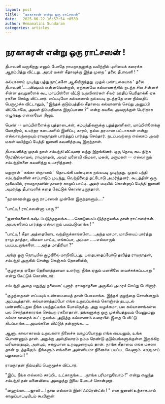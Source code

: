 ```yaml
---
layout: post
title:  "நரகாசுரன் என்று ஒரு ராட்சஸன்"
date:   2025-06-22 16:57:54 +0530
author: Hemamalini Sundaram
categories: articles
---
```


#  நரகாசுரன் என்று ஒரு ராட்சஸன் ! 

தீபாவளி வருகிறது எனும் போதே ராமநாதனுக்கு வயிற்றில் புளியைக் கரைக்க ஆரம்பித்து
விட்டது. அவர் மகள் கீதாவுக்கு இந்த முறை ' தலை தீபாவளி ! "

கல்யாணம் முடிந்து பத்து நாட்களே ஆகியிருந்தது. முதல் பண்டிகையாக ' தலை தீபாவளி
'.....விஷயம் என்னவென்றால், ஏற்கனவே கல்யாணத்தில் நடந்த சில சின்னச் சின்ன தவறுகளைக் கூட
மாப்பிள்ளை வீட்டு உறவினர்கள் சிலர் ஊதிப் பெரிதாக்கி ஏக ரகளை செய்து விட்டனர். எப்படியோ
கல்யாணம் நல்லபடி நடந்ததே என நிம்மதிப் பெருமூச்சு விட்டாலும், "இந்தக் குடும்பத்தில்
கீதாவை கல்யாணம் செய்து அனுப்பி விட்டோமே, அவள் நிம்மதியாக இருப்பாளா ?" என்ற கவலை
அவருக்குள் பெரிதாக எழுந்தது என்னவோ நிஜம்.

பெண் -- மாப்பிள்ளைக்கு புத்தாடைகள், சம்பந்திகளுக்கு புதுத்துணிகள், மாப்பிள்ளைக்கு
மோதிரம், உயர்தர கடைகளில் இனிப்பு, காரம், நல்ல தரமான பட்டாசுகள் என்று எல்லாவற்றையும்
ராமநாதன் பார்த்துப் பார்த்து செய்தார். நடப்பவற்றை எல்லாம் அவர் மகள் வயிற்றுப் பேத்தி ஜனனி
கவனித்தபடி இருந்தாள்.

தீபாவளிக்கு முதல் நாள் சம்பந்தி வீட்டினர் வந்து இறங்கினர். ஒரு நொடி கூட நிற்க
நேரமில்லாமல், ராமநாதன், அவர் மனைவி விமலா, மகன், மருமகள் -- எல்லாரும் சம்பந்திகளை
கவனித்து உபசரித்தனர்.

மறுநாள் ' கங்கா ஸ்நானம் ' தொடங்கி பண்டிகை நல்லபடி முடிந்தது. முதல் பந்தி
சம்பந்திகளின் சாப்பாடும் முடிந்து, வெற்றிலைத் தட்டோடு அமர்ந்தனர். கூடத்தின் ஒரு
மூலையில், ராமநாதனின் தாயார் காமுப் பாட்டி. அவர் மடியில் கொள்ளுப் பேத்தி ஜனனி
அமர்ந்து தீபாவளிக் கதை கேட்டுக் கொண்டிருந்தாள்.

"நரகாசுரன்னு ஒரு ராட்சஸன் முன்னே இருந்தானாம்...."

"பாட்டி ! ராட்சஸன்னா யாரு ?"

"ஜனங்களைக் கஷ்டப்படுத்தறவங்க...\...கொடுமைப்படுத்தறவங்க தான் ராட்சஸர்கள். அவங்களைப்
பார்த்து எல்லாரும் பயப்படுவாங்க ! "

"பாட்டி ! கீதா அத்தையோட வந்திருக்காங்களே.....அந்த மாமா, மாமியைப் பார்த்து ராமு
தாத்தா, விமலா பாட்டி, எங்கப்பா, அம்மா .....எல்லாரும் பயப்படறாங்களே.....அந்த
மாதிரியா ?"

அங்கு ஒரு நொடியில் சூழ்நிலை மாறிவிட்டது. பதைபதைப்போடு தவித்த ராமநாதன், சம்பந்தி
அருகில் சென்று கெஞ்சும் தொனியில்,

"குழந்தை ஏதோ தெரியாத்தனமா உளர்றா; நீங்க ஏதும் மனசிலே வைச்சுக்கப்படாது " என்று
கேட்டுக் கொண்டார்.

சம்பந்தி அதை மறுத்து தலையாட்டினார். ராமநாதனை அருகில் அமரச் செய்து பேசினார்.

"குழந்தைகள் எப்பவும் உண்மையைத் தான் பேசுவாங்க. இந்தக் குழந்தை சொன்னதும் அப்படித்தான்.
கல்யாணத்தப்போ எங்க உறவுப்பக்கம் கொஞ்சம் தடபுடல் பண்ணிட்டதுல நீங்க பயந்துட்டீங்க போலிருக்கு.
அது வழக்கமா, பல கல்யாணங்கள்ல பல சொந்தக்காரங்க செய்யற ரகளைதான். தங்களுக்கு ஒரு
முக்கியத்துவம் வேணும்னு சும்மா ஊரைக் கூட்டறவங்க. அடுத்த கல்யாணம் வரையில் இதை பேசிட்டு
கிடப்பாங்க....அவங்களை விட்டுத் தள்ளுங்க......

ஆனா, காலாகாலம் உறவுகளா நிலைச்சு வாழப்போறது எங்க பையனும், உங்க பொண்ணும் தான்.
அதுக்கு அஸ்திவாரம் நம்ம ரெண்டு குடும்பங்களுக்குள்ள இருக்கிற மரியாதையும், அன்பும்,
சகஜமான உறவுமுறையும் தான். நாங்க கீதாவை எங்க மகளா தான் நடத்தறோம். நீங்களும் எங்களை
அன்னியமா நினைச்சு பயப்பட வேணாம். சகஜமாப் பழகலாம் ! "

ராமநாதன் நிம்மதிப் பெருமூச்சு விட்டார்.

"இப்ப நீங்க எல்லாம் சாப்பிட உட்காருங்க......நாங்க பரிமாறுவோம் !" என்று எழுந்த சம்பந்தி
தன் மனைவியை அழைத்து இலை போடச் சொன்னார்.

"ஹைய்யா.....ஜாலி ...! நாம எல்லாம் இனி ஃப்ரென்ட்ஸ் ! " என ஜனனி உற்சாகமாய்
காமுப்பாட்டியிடம் கூவினாள்.
